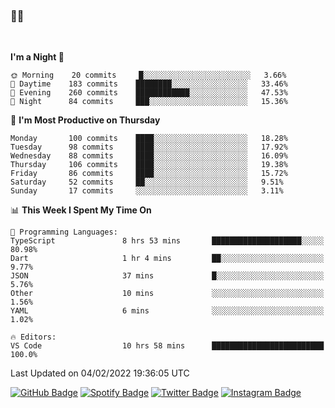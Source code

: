 ### 🤙🍺

<!-- <a href="https://github-readme-stats.vercel.app/api?username=hzak2xx&count_private=true&show_icons=true&theme=dracula">
  <img align="center" src="https://github-readme-stats.vercel.app/api?username=hzak2xx&count_private=true&show_icons=true&theme=dracula" />
</a>
</br> -->
</br>

<!--START_SECTION:waka-->
**I'm a Night 🦉** 

```text
🌞 Morning    20 commits     █░░░░░░░░░░░░░░░░░░░░░░░░   3.66% 
🌆 Daytime    183 commits    ████████░░░░░░░░░░░░░░░░░   33.46% 
🌃 Evening    260 commits    ████████████░░░░░░░░░░░░░   47.53% 
🌙 Night      84 commits     ███░░░░░░░░░░░░░░░░░░░░░░   15.36%

```
📅 **I'm Most Productive on Thursday** 

```text
Monday       100 commits    ████░░░░░░░░░░░░░░░░░░░░░   18.28% 
Tuesday      98 commits     ████░░░░░░░░░░░░░░░░░░░░░   17.92% 
Wednesday    88 commits     ████░░░░░░░░░░░░░░░░░░░░░   16.09% 
Thursday     106 commits    ████░░░░░░░░░░░░░░░░░░░░░   19.38% 
Friday       86 commits     ████░░░░░░░░░░░░░░░░░░░░░   15.72% 
Saturday     52 commits     ██░░░░░░░░░░░░░░░░░░░░░░░   9.51% 
Sunday       17 commits     ░░░░░░░░░░░░░░░░░░░░░░░░░   3.11%

```


📊 **This Week I Spent My Time On** 

```text
💬 Programming Languages: 
TypeScript               8 hrs 53 mins       ████████████████████░░░░░   80.98% 
Dart                     1 hr 4 mins         ██░░░░░░░░░░░░░░░░░░░░░░░   9.77% 
JSON                     37 mins             █░░░░░░░░░░░░░░░░░░░░░░░░   5.76% 
Other                    10 mins             ░░░░░░░░░░░░░░░░░░░░░░░░░   1.56% 
YAML                     6 mins              ░░░░░░░░░░░░░░░░░░░░░░░░░   1.02%

🔥 Editors: 
VS Code                  10 hrs 58 mins      █████████████████████████   100.0%

```


 Last Updated on 04/02/2022 19:36:05 UTC
<!--END_SECTION:waka-->

[![GitHub Badge](https://img.shields.io/badge/GitHub-100000?style=for-the-badge&logo=github&logoColor=white)](https://github.com/hzak2xx)
[![Spotify Badge](https://img.shields.io/badge/Spotify-1ED760?&style=for-the-badge&logo=spotify&logoColor=white)](https://open.spotify.com/user/uf90s6sbbh75a1mt44clkhkvf)
[![Twitter Badge](https://img.shields.io/badge/Twitter-1DA1F2?style=for-the-badge&logo=twitter&logoColor=white)](https://twitter.com/hzak2xx)
[![Instagram Badge](https://img.shields.io/badge/Instagram-E4405F?style=for-the-badge&logo=instagram&logoColor=white)](https://www.instagram.com/hzak2xx/)
